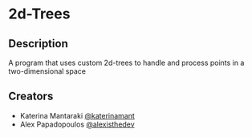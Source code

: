 # 2d-Trees

## Description

A program that uses custom 2d-trees to handle and process points in a two-dimensional space

## Creators

* Katerina Mantaraki [@katerinamant](https://github.com/katerinamant)
* Alex Papadopoulos [@alexisthedev](https://github.com/alexisthedev)
